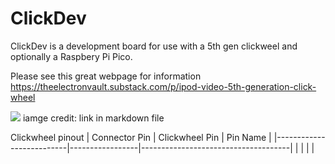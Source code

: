 # ClickDev

ClickDev is a development board for use with a 5th gen clickweel and optionally a Raspbery Pi Pico.

Please see this great webpage for information
https://theelectronvault.substack.com/p/ipod-video-5th-generation-click-wheel

![](https://substackcdn.com/image/fetch/$s_!meen!,w_1456,c_limit,f_webp,q_auto:good,fl_progressive:steep/https%3A%2F%2Fsubstack-post-media.s3.amazonaws.com%2Fpublic%2Fimages%2F60fc4951-822e-4d6a-aa10-c368ec2c4642_1998x1648.png)
iamge credit: link in markdown file

Clickwheel pinout
| Connector Pin            | Clickwheel Pin       | Pin Name                      |
|--------------------------|-----------------|-------------------------------------|
|             |         |           |


